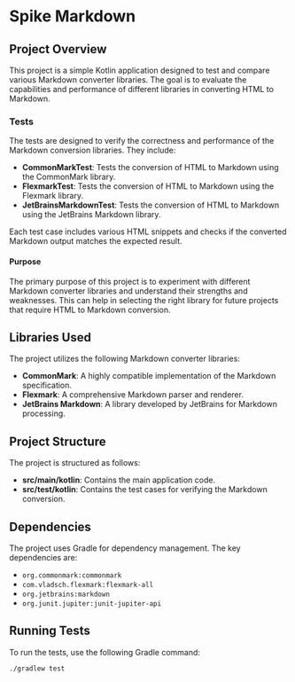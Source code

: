 # Spike Markdown

## Project Overview

This project is a simple Kotlin application designed to test and compare various Markdown converter libraries. The goal is to evaluate the capabilities and performance of different libraries in converting HTML to Markdown.

### Tests
The tests are designed to verify the correctness and performance of the Markdown conversion libraries. They include:  
- **CommonMarkTest**: Tests the conversion of HTML to Markdown using the CommonMark library.
- **FlexmarkTest**: Tests the conversion of HTML to Markdown using the Flexmark library.
- **JetBrainsMarkdownTest**: Tests the conversion of HTML to Markdown using the JetBrains Markdown library.

Each test case includes various HTML snippets and checks if the converted Markdown output matches the expected result.  
#### Purpose
The primary purpose of this project is to experiment with different Markdown converter libraries and understand their strengths and weaknesses. This can help in selecting the right library for future projects that require HTML to Markdown conversion.  

## Libraries Used

The project utilizes the following Markdown converter libraries:

- **CommonMark**: A highly compatible implementation of the Markdown specification.
- **Flexmark**: A comprehensive Markdown parser and renderer.
- **JetBrains Markdown**: A library developed by JetBrains for Markdown processing.

## Project Structure

The project is structured as follows:

- **src/main/kotlin**: Contains the main application code.
- **src/test/kotlin**: Contains the test cases for verifying the Markdown conversion.

## Dependencies

The project uses Gradle for dependency management. The key dependencies are:

- `org.commonmark:commonmark`
- `com.vladsch.flexmark:flexmark-all`
- `org.jetbrains:markdown`
- `org.junit.jupiter:junit-jupiter-api`

## Running Tests

To run the tests, use the following Gradle command:

```sh
./gradlew test